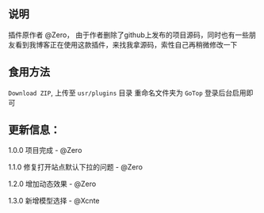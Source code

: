 ## 说明
插件原作者 @Zero，
由于作者删除了github上发布的项目源码，同时也有一些朋友看到我博客正在使用这款插件，来找我拿源码，索性自己再稍微修改一下

## 食用方法
`Download ZIP`,
上传至 `usr/plugins` 目录
重命名文件夹为 `GoTop`
登录后台启用即可

## 更新信息：

1.0.0 项目完成 - @Zero

1.1.0 修复打开站点默认下拉的问题 - @Zero

1.2.0 增加动态效果 - @Zero

1.3.0 新增模型选择 - @Xcnte
